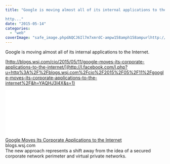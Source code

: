 ```yaml
---
title: "Google is moving almost all of its internal applications to the Internet. 

http..."
date: "2015-05-14"
categories: 
  - "web"
coverImage: "safe_image.phpdAQCJ6Il7m7xmrdC-ampw158amph158ampurlhttp://si.wsj_.net/public/resources/images/BN-IJ043_0511_c_E_201505111514541.jpg"
---
```


Google is moving almost all of its internal applications to the Internet.  
  
[http://blogs.wsj.com/cio/2015/05/11/google-moves-its-corporate-applications-to-the-internet/](http://l.facebook.com/l.php?u=http%3A%2F%2Fblogs.wsj.com%2Fcio%2F2015%2F05%2F11%2Fgoogle-moves-its-corporate-applications-to-the-internet%2F&h=YAQHJ3l4X&s=1)  
  
[![](images/safe_image.php?d=AQCJ6Il7m7xmrdC-&w=158&h=158&url=http%3A%2F%2Fsi.wsj.net%2Fpublic%2Fresources%2Fimages%2FBN-IJ043_0511_c_E_20150511151454.jpg)](http://l.facebook.com/l.php?u=http%3A%2F%2Fblogs.wsj.com%2Fcio%2F2015%2F05%2F11%2Fgoogle-moves-its-corporate-applications-to-the-internet%2F&h=rAQF6h7Cf&s=1)  
[Google Moves Its Corporate Applications to the Internet](http://l.facebook.com/l.php?u=http%3A%2F%2Fblogs.wsj.com%2Fcio%2F2015%2F05%2F11%2Fgoogle-moves-its-corporate-applications-to-the-internet%2F%3Ffb_ref%3DDefault%26fb_source%3Dmessage&h=fAQEAdaxJ&s=1)  
blogs.wsj.com  
The new approach represents a shift away from the idea of a secured corporate network perimeter and virtual private networks.
